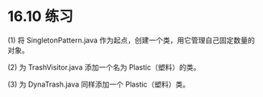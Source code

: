 # 16.10 练习

(1) 将 SingletonPattern.java 作为起点，创建一个类，用它管理自己固定数量的对象。

(2) 为 TrashVisitor.java 添加一个名为 Plastic（塑料）的类。

(3) 为 DynaTrash.java 同样添加一个 Plastic（塑料）类。
